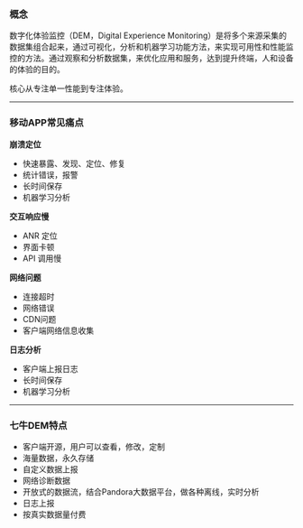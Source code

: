 ### 概念

数字化体验监控（DEM，Digital Experience Monitoring）是将多个来源采集的数据集组合起来，通过可视化，分析和机器学习功能方法，来实现可用性和性能监控的方法。通过观察和分析数据集，来优化应用和服务，达到提升终端，人和设备的体验的目的。

核心从专注单一性能到专注体验。

- - -

### 移动APP常见痛点

**崩溃定位**

* 快速暴露、发现、定位、修复
* 统计错误，报警
* 长时间保存
* 机器学习分析

**交互响应慢**

* ANR 定位
* 界面卡顿
* API 调用慢

**网络问题**

* 连接超时
* 网络错误
* CDN问题
* 客户端网络信息收集

**日志分析**

* 客户端上报日志
* 长时间保存
* 机器学习分析

- - -

### 七牛DEM特点

* 客户端开源，用户可以查看，修改，定制
* 海量数据，永久存储
* 自定义数据上报
* 网络诊断数据
* 开放式的数据流，结合Pandora大数据平台，做各种离线，实时分析
* 日志上报
* 按真实数据量付费

